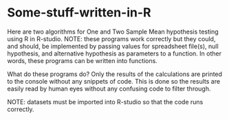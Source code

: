 # Some-stuff-written-in-R

Here are two algorithms for One and Two Sample Mean hypothesis testing using R in R-studio. 
NOTE: these programs work correctly but they could, and should, be implemented by passing values for spreadsheet file(s), null hypothesis, and alternative hypothesis as parameters to a function. In other words, these programs can be written into functions. 

What do these programs do? Only the results of the calculations are printed to the console without any snippets of code. This is done so the results are easily read by human eyes without any confusing code to filter through. 

NOTE: datasets must be imported into R-studio so that the code runs correctly. 
